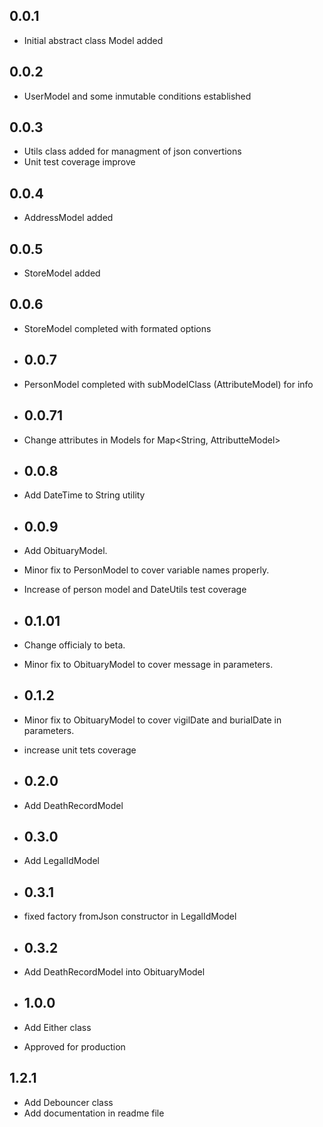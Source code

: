 ## 0.0.1

* Initial abstract class Model added

## 0.0.2

* UserModel and some inmutable conditions established

## 0.0.3

* Utils class added for managment of json convertions
* Unit test coverage improve

## 0.0.4

* AddressModel added

## 0.0.5

* StoreModel added

## 0.0.6

* StoreModel completed with formated options

* ## 0.0.7

* PersonModel completed with subModelClass (AttributeModel) for info

* ## 0.0.71

* Change attributes in Models for Map<String, AttributteModel<dynamic>>

* ## 0.0.8

* Add DateTime to String utility

* ## 0.0.9

* Add ObituaryModel.
* Minor fix to PersonModel to cover variable names properly.
* Increase of person model and DateUtils test coverage

* ## 0.1.01

* Change officialy to beta.
* Minor fix to ObituaryModel to cover message in parameters.

* ## 0.1.2

* Minor fix to ObituaryModel to cover vigilDate and burialDate in parameters.
* increase unit tets coverage

* ## 0.2.0

* Add DeathRecordModel

* ## 0.3.0

* Add LegalIdModel

* ## 0.3.1

* fixed factory fromJson constructor in LegalIdModel

* ## 0.3.2

* Add DeathRecordModel into ObituaryModel

* ## 1.0.0

* Add Either class 
* Approved for production

## 1.2.1

* Add Debouncer class
* Add documentation in readme file